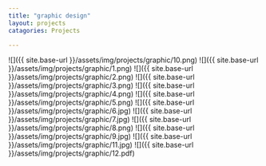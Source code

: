 ```yaml
---
title: "graphic design"
layout: projects
catagories: Projects

---
```

![]({{ site.base-url }}/assets/img/projects/graphic/10.png)
![]({{ site.base-url }}/assets/img/projects/graphic/1.png)
![]({{ site.base-url }}/assets/img/projects/graphic/2.png)
![]({{ site.base-url }}/assets/img/projects/graphic/3.png)
![]({{ site.base-url }}/assets/img/projects/graphic/4.png)
![]({{ site.base-url }}/assets/img/projects/graphic/5.png)
![]({{ site.base-url }}/assets/img/projects/graphic/6.jpg)
![]({{ site.base-url }}/assets/img/projects/graphic/7.jpg)
![]({{ site.base-url }}/assets/img/projects/graphic/8.png)
![]({{ site.base-url }}/assets/img/projects/graphic/9.jpg)
![]({{ site.base-url }}/assets/img/projects/graphic/11.jpg)
![]({{ site.base-url }}/assets/img/projects/graphic/12.pdf)

